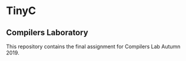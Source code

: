 # TinyC
## Compilers Laboratory
This repository contains the final assignment for Compilers Lab Autumn 2019.

